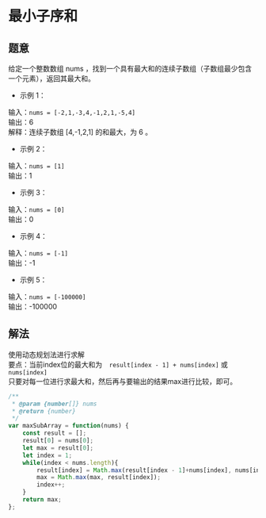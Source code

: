 # 最小子序和

## 题意

给定一个整数数组 nums ，找到一个具有最大和的连续子数组（子数组最少包含一个元素），返回其最大和。

- 示例 1：  

输入：`nums = [-2,1,-3,4,-1,2,1,-5,4]`  
输出：6  
解释：连续子数组 [4,-1,2,1] 的和最大，为 6 。  

- 示例 2：  

输入：`nums = [1]`  
输出：1  

- 示例 3：  

输入：`nums = [0]`  
输出：0  

- 示例 4： 

输入：`nums = [-1]`  
输出：-1  

- 示例 5：

输入：`nums = [-100000]`  
输出：-100000  

## 解法

使用动态规划法进行求解  
要点：当前index位的最大和为　`result[index - 1] + nums[index]` 或　`nums[index]`  
只要对每一位进行求最大和，然后再与要输出的结果max进行比较，即可。  

```js
/**
 * @param {number[]} nums
 * @return {number}
 */
var maxSubArray = function(nums) {
    const result = [];
    result[0] = nums[0];
    let max = result[0];
    let index = 1;
    while(index < nums.length){
        result[index] = Math.max(result[index - 1]+nums[index], nums[index]);
        max = Math.max(max, result[index]);
        index++;
    }
    return max;
};
```
